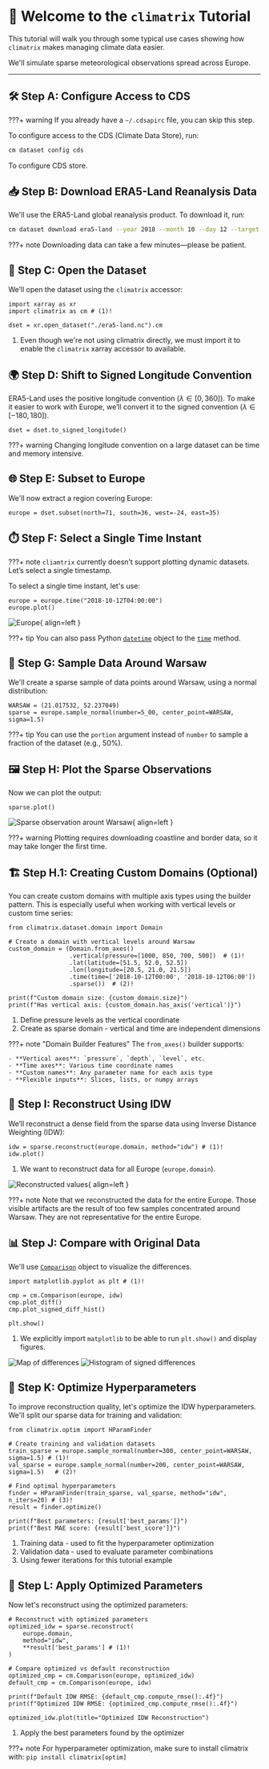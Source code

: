 # 👋 Welcome to the `climatrix` Tutorial

This tutorial will walk you through some typical use cases showing how `climatrix` makes managing climate data easier.

We'll simulate sparse meteorological observations spread across Europe.

---

## 🛠️ Step A: Configure Access to CDS

???+ warning
    If you already have a `~/.cdsapirc` file, you can skip this step.

To configure access to the CDS (Climate Data Store), run:

```bash
cm dataset config cds
```

To configure CDS store.

## 📥 Step B: Download ERA5-Land Reanalysis Data
We'll use the ERA5-Land global reanalysis product. To download it, run:

```bash
cm dataset download era5-land --year 2018 --month 10 --day 12 --target ./era5-land.nc
```

???+ note 
    Downloading data can take a few minutes—please be patient.


## 📂 Step C: Open the Dataset
We’ll open the dataset using the `climatrix` accessor:

``` { .python .annotate }
import xarray as xr
import climatrix as cm # (1)!

dset = xr.open_dataset("./era5-land.nc").cm
```

1.  Even though we're not using climatrix directly, we must import it to enable the `climatrix` xarray accessor to available.


## 🌍 Step D: Shift to Signed Longitude Convention

ERA5-Land uses the positive longitude convention  ($\lambda \in [0, 360]$). To make it easier to work with Europe, we’ll convert it to the signed convention ($\lambda \in [-180, 180]$).

``` { .python .annotate }
dset = dset.to_signed_longitude()
```

???+ warning
    Changing longitude convention on a large dataset can be time and memory intensive.

## 🌐 Step E: Subset to Europe

We'll now extract a region covering Europe:

``` { .python .annotate }
europe = dset.subset(north=71, south=36, west=-24, east=35)
```

## ⏱️ Step F: Select a Single Time Instant

???+ note
    `cliamtrix` currently doesn’t support plotting dynamic datasets. Let’s select a single timestamp.

To select a single time instant, let's use:

``` { .python .annotate }
europe = europe.time("2018-10-12T04:00:00")
europe.plot()
```
![Europe](assets/europe.png){ align=left }

???+ tip
    You can also pass Python [`datetime`](https://docs.python.org/3/library/datetime.html) object to the [`time`](https://jameswalczak.github.io/climatrix/latest/api/#climatrix.dataset.base.BaseClimatrixDataset.time) method.


## 🎯 Step G: Sample Data Around Warsaw
We'll create a sparse sample of data points around Warsaw, using a normal distribution:

``` { .python .annotate }
WARSAW = (21.017532, 52.237049)
sparse = europe.sample_normal(number=5_00, center_point=WARSAW, sigma=1.5)
```

???+ tip
    You can use the `portion` argument instead of `number` to sample a fraction of the dataset (e.g., 50%).

## 🖼️ Step H: Plot the Sparse Observations

Now we can plot the output:

``` { .python .annotate }
sparse.plot()
```

![Sparse observation arount Warsaw](assets/europe_sparse.png){ align=left }

???+ warning
    Plotting requires downloading coastline and border data, so it may take longer the first time.

## 🏗️ Step H.1: Creating Custom Domains (Optional)

You can create custom domains with multiple axis types using the builder pattern. This is especially useful when working with vertical levels or custom time series:

``` { .python .annotate }
from climatrix.dataset.domain import Domain

# Create a domain with vertical levels around Warsaw
custom_domain = (Domain.from_axes()
                 .vertical(pressure=[1000, 850, 700, 500])  # (1)!
                 .lat(latitude=[51.5, 52.0, 52.5])
                 .lon(longitude=[20.5, 21.0, 21.5]) 
                 .time(time=['2018-10-12T00:00', '2018-10-12T06:00'])
                 .sparse())  # (2)!

print(f"Custom domain size: {custom_domain.size}")
print(f"Has vertical axis: {custom_domain.has_axis('vertical')}")
```

1. Define pressure levels as the vertical coordinate
2. Create as sparse domain - vertical and time are independent dimensions

???+ note "Domain Builder Features"
    The `from_axes()` builder supports:
    
    - **Vertical axes**: `pressure`, `depth`, `level`, etc.
    - **Time axes**: Various time coordinate names
    - **Custom names**: Any parameter name for each axis type
    - **Flexible inputs**: Slices, lists, or numpy arrays


## 🔁 Step I: Reconstruct Using IDW
We’ll reconstruct a dense field from the sparse data using Inverse Distance Weighting (IDW):


``` { .python .annotate }
idw = sparse.reconstruct(europe.domain, method="idw") # (1)!
idw.plot()
```

1. We want to reconstruct data for all Europe (`europe.domain`).

![Reconstructed values](assets/recon.png){ align=left }

???+ note
    Note that we reconstructed the data for the entire Europe. Those visible artifacts are the result of too few samples concentrated around Warsaw. They are not representative for the entire Europe. 


## 📊 Step J: Compare with Original Data
We'll use [`Comparison`](https://jameswalczak.github.io/climatrix/latest/api/#climatrix.comparison.Comparison) object to visualize the differences.

``` { .python .annotate }
import matplotlib.pyplot as plt # (1)!

cmp = cm.Comparison(europe, idw) 
cmp.plot_diff()
cmp.plot_signed_diff_hist()

plt.show()
```

1. We explicitly import `matplotlib` to be able to run `plt.show()` and display figures. 

![Map of differences](assets/diff.png)
![Histogram of signed differences](assets/diff_hist.png)

## 🎯 Step K: Optimize Hyperparameters

To improve reconstruction quality, let's optimize the IDW hyperparameters. We'll split our sparse data for training and validation:

``` { .python .annotate }
from climatrix.optim import HParamFinder

# Create training and validation datasets
train_sparse = europe.sample_normal(number=300, center_point=WARSAW, sigma=1.5) # (1)!
val_sparse = europe.sample_normal(number=200, center_point=WARSAW, sigma=1.5)   # (2)!

# Find optimal hyperparameters
finder = HParamFinder(train_sparse, val_sparse, method="idw", n_iters=20) # (3)!
result = finder.optimize()

print(f"Best parameters: {result['best_params']}")
print(f"Best MAE score: {result['best_score']}")
```

1. Training data - used to fit the hyperparameter optimization
2. Validation data - used to evaluate parameter combinations  
3. Using fewer iterations for this tutorial example

## 🚀 Step L: Apply Optimized Parameters

Now let's reconstruct using the optimized parameters:

``` { .python .annotate }
# Reconstruct with optimized parameters
optimized_idw = sparse.reconstruct(
    europe.domain, 
    method="idw", 
    **result['best_params'] # (1)!
)

# Compare optimized vs default reconstruction
optimized_cmp = cm.Comparison(europe, optimized_idw)
default_cmp = cm.Comparison(europe, idw)

print(f"Default IDW RMSE: {default_cmp.compute_rmse():.4f}")
print(f"Optimized IDW RMSE: {optimized_cmp.compute_rmse():.4f}")

optimized_idw.plot(title="Optimized IDW Reconstruction")
```

1. Apply the best parameters found by the optimizer

???+ note
    For hyperparameter optimization, make sure to install climatrix with: `pip install climatrix[optim]`

